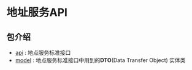 # 地址服务API

## 包介绍

* [api](src/main/java/io/pifind/place/api) : 地点服务标准接口
* [model](src/main/java/io/pifind/place/model) : 地点服务标准接口中用到的**DTO**(Data Transfer Object) 实体类